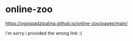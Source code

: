 # online-zoo

https://ogospadzipalina.github.io/online-zoo/pages/main/

i'm sorry i provided the wrong link :(